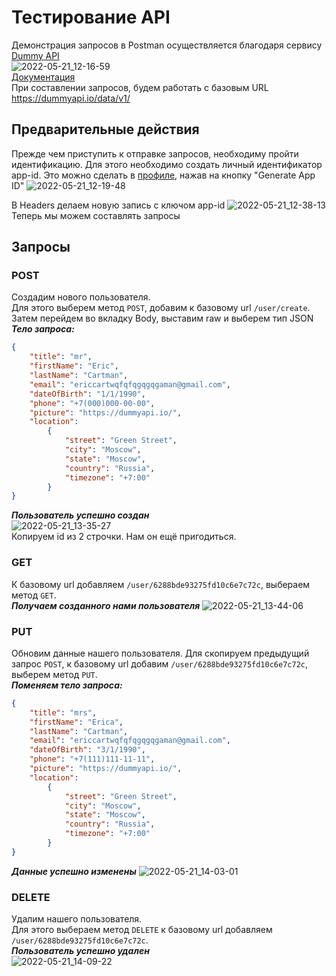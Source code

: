 # Тестирование API
Демонстрация запросов в Postman осуществляется благодаря сервису [Dummy API](https://dummyapi.io/docs)</br>
![2022-05-21_12-16-59](https://user-images.githubusercontent.com/40222971/169644911-23dfaf52-dc2f-41a6-90cc-7f166374c616.png)</br>
[Документация](https://dummyapi.io/docs)</br>
При составлении запросов, будем работать с базовым URL https://dummyapi.io/data/v1/</br>
## Предварительные действия
Прежде чем приступить к отправке запросов, необходиму пройти идентификацию. Для этого необходимо создать личный идентификатор app-id. Это можно сделать в [профиле](https://dummyapi.io/account), нажав на кнопку "Generate App ID"
![2022-05-21_12-19-48](https://user-images.githubusercontent.com/40222971/169645356-7bf3cf4d-9119-452c-869c-5a7f2503250b.png)</br>

В Headers делаем новую запись с ключом app-id
![2022-05-21_12-38-13](https://user-images.githubusercontent.com/40222971/169645680-be2e8ad1-900e-4e4e-b80a-ffbb784dc346.png)</br>
Теперь мы можем составлять запросы</br>
## Запросы
### POST
Создадим нового пользователя.</br>
Для этого выберем метод `POST`, добавим к базовому url `/user/create`. Затем перейдем во вкладку Body, выставим raw и выберем тип JSON</br>
***Тело запроса:***
```JSON
{
    "title": "mr",
    "firstName": "Eric",
    "lastName": "Cartman",
    "email": "ericcartwqfqfqgqgqgaman@gmail.com",
    "dateOfBirth": "1/1/1990",
    "phone": "+7(000)000-00-00",
    "picture": "https://dummyapi.io/",
    "location":
        {
            "street": "Green Street",
            "city": "Moscow",
            "state": "Moscow",
            "country": "Russia",
            "timezone": "+7:00"
        }
}
```
***Пользователь успешно создан***</br>
![2022-05-21_13-35-27](https://user-images.githubusercontent.com/40222971/169647783-3f703585-d1cf-4e72-9537-89391fc4c629.png)</br>
Копируем id из 2 строчки. Нам он ещё пригодиться.</br>
### GET
К базовому url добавляем `/user/6288bde93275fd10c6e7c72c`, выбераем метод `GET`.</br>
***Получаем созданного нами пользователя***
![2022-05-21_13-44-06](https://user-images.githubusercontent.com/40222971/169648143-b7a5a48e-0900-46b4-9344-cdbe4801ffb5.png)</br>
### PUT
Обновим данные нашего пользователя. Для скопируем предыдущий запрос `POST`, к базовому url добавим `/user/6288bde93275fd10c6e7c72c`, выберем метод `PUT`.</br>
***Поменяем тело запроса:***
```JSON
{
    "title": "mrs",
    "firstName": "Erica",
    "lastName": "Cartman",
    "email": "ericcartwqfqfqgqgqgaman@gmail.com",
    "dateOfBirth": "3/1/1990",
    "phone": "+7(111)111-11-11",
    "picture": "https://dummyapi.io/",
    "location":
        {
            "street": "Green Street",
            "city": "Moscow",
            "state": "Moscow",
            "country": "Russia",
            "timezone": "+7:00"
        }
}
```
***Данные успешно изменены***
![2022-05-21_14-03-01](https://user-images.githubusercontent.com/40222971/169648798-20d91a8c-8252-4faf-8f04-840bcc790697.png)</br>
### DELETE
Удалим нашего пользователя.</br>
Для этого выбераем метод `DELETE` к базовому url добавляем `/user/6288bde93275fd10c6e7c72c`.</br>
***Пользователь успешно удален***</br>
![2022-05-21_14-09-22](https://user-images.githubusercontent.com/40222971/169649009-2c41462f-9984-4e5f-ab2e-f68511cab210.png)

